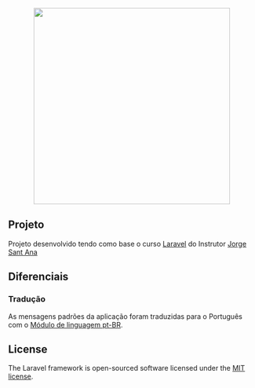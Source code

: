 <p align="center"><a href="https://laravel.com" target="_blank"><img src="https://raw.githubusercontent.com/laravel/art/master/logo-lockup/5%20SVG/2%20CMYK/1%20Full%20Color/laravel-logolockup-cmyk-red.svg" width="400"></a></p>


## Projeto

Projeto desenvolvido tendo como base o curso [Laravel](https://www.udemy.com/course/curso-completo-do-desenvolvedor-laravel/) do Instrutor [Jorge Sant Ana](https://www.udemy.com/course/curso-completo-do-desenvolvedor-laravel/#instructor-1)


## Diferenciais

### Tradução

As mensagens padrões da aplicação foram traduzidas para o Português com o [Módulo de linguagem pt-BR](https://github.com/lucascudo/laravel-pt-BR-localization).

## License

The Laravel framework is open-sourced software licensed under the [MIT license](https://opensource.org/licenses/MIT).
